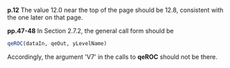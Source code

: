 
**p.12** The value 12.0 near the top of the page should be 12.8,
consistent with the one later on that page.

**pp.47-48** In Section 2.7.2, the general call form should be

``` r
qeROC(dataIn, qeOut, yLevelName)

```

Accordingly, the argument 'V7' in the calls to **qeROC** should not be
there.


